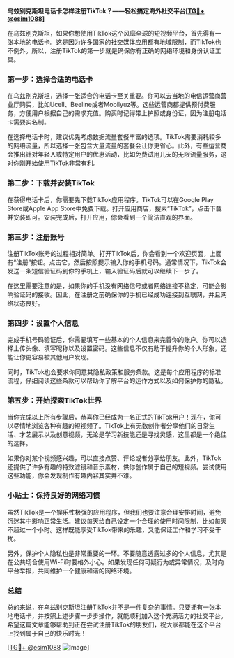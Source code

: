 **乌兹别克斯坦电话卡怎样注册TikTok？——轻松搞定海外社交平台[[TG💪+ @esim1088](https://t.me/s/esim1088)]**

在乌兹别克斯坦，如果你想使用TikTok这个风靡全球的短视频平台，首先得有一张本地的电话卡。这是因为许多国家的社交媒体应用都有地域限制，而TikTok也不例外。所以，注册TikTok的第一步就是确保你有正确的网络环境和身份认证工具。

### **第一步：选择合适的电话卡**

在乌兹别克斯坦，选择一张适合的电话卡至关重要。你可以去当地的电信运营商营业厅购买，比如Ucell、Beeline或者Mobilyuz等。这些运营商都提供预付费服务，方便用户根据自己的需求充值。购买时记得带上护照或身份证，因为注册电话卡需要实名制。

在选择电话卡时，建议优先考虑数据流量套餐丰富的选项。TikTok需要消耗较多的网络流量，所以选择一张包含大量流量的套餐会让你更省心。此外，有些运营商会推出针对年轻人或特定用户的优惠活动，比如免费试用几天的无限流量服务，这对你刚开始使用TikTok非常有利。

### **第二步：下载并安装TikTok**

在获得电话卡后，你需要先下载TikTok应用程序。TikTok可以在Google Play Store或Apple App Store中免费下载。打开应用商店，搜索“TikTok”，点击下载并安装即可。安装完成后，打开应用，你会看到一个简洁直观的界面。

### **第三步：注册账号**

注册TikTok账号的过程相对简单。打开TikTok后，你会看到一个欢迎页面，上面有“注册”按钮。点击它，然后按照提示输入你的手机号码。通常情况下，TikTok会发送一条短信验证码到你的手机上，输入验证码后就可以继续下一步了。

在这里需要注意的是，如果你的手机没有网络信号或者网络连接不稳定，可能会影响验证码的接收。因此，在注册之前确保你的手机已经成功连接到互联网，并且网络状态良好。

### **第四步：设置个人信息**

完成手机号码验证后，你需要填写一些基本的个人信息来完善你的账户。你可以选择上传头像、填写昵称以及设置密码。这些信息不仅有助于提升你的个人形象，还能让你更容易被其他用户发现。

同时，TikTok也会要求你同意其隐私政策和服务条款。这是每个应用程序的标准流程，仔细阅读这些条款可以帮助你了解平台的运作方式以及如何保护你的隐私。

### **第五步：开始探索TikTok世界**

当你完成以上所有步骤后，恭喜你已经成为一名正式的TikTok用户！现在，你可以尽情地浏览各种有趣的短视频了。TikTok上有无数创作者分享他们的日常生活、才艺展示以及创意视频，无论是学习新技能还是寻找灵感，这里都是一个绝佳的选择。

如果你对某个视频感兴趣，可以直接点赞、评论或者分享给朋友。此外，TikTok还提供了许多有趣的特效滤镜和音乐素材，供你创作属于自己的短视频。尝试使用这些功能，你会发现制作有趣内容其实并不难。

### **小贴士：保持良好的网络习惯**

虽然TikTok是一个娱乐性极强的应用程序，但我们也要注意合理安排时间，避免沉迷其中影响正常生活。建议每天给自己设定一个合理的使用时间限制，比如每天不超过一个小时。这样既能享受TikTok带来的乐趣，又能保证工作和学习不受干扰。

另外，保护个人隐私也是非常重要的一环。不要随意透露过多的个人信息，尤其是在公共场合使用Wi-Fi时要格外小心。如果发现任何可疑行为或异常情况，及时向平台举报，共同维护一个健康和谐的网络环境。

### **总结**

总的来说，在乌兹别克斯坦注册TikTok并不是一件复杂的事情。只要拥有一张本地电话卡，并按照上述步骤一步步操作，就能顺利加入这个充满活力的社交平台。希望这篇文章能够帮助到正在尝试注册TikTok的朋友们，祝大家都能在这个平台上找到属于自己的快乐时光！

[[TG💪+ @esim1088](https://t.me/s/esim1088) ![Image](https://i.postimg.cc/4NQfJmqS/Snipaste-2025-05-13-00-14-12.png)]